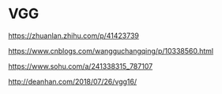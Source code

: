 # VGG

https://zhuanlan.zhihu.com/p/41423739

https://www.cnblogs.com/wangguchangqing/p/10338560.html

https://www.sohu.com/a/241338315_787107

http://deanhan.com/2018/07/26/vgg16/

